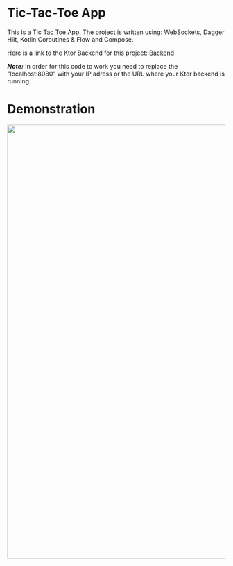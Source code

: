 # Tic-Tac-Toe App
This is a Tic Tac Toe App. The project is written using: WebSockets, Dagger Hilt, Kotlin Coroutines & Flow and Compose. 

Here is a link to the Ktor Backend for this project: [Backend](https://github.com/ilya-shevtsov/TicTacToeAppBackend)

***Note:*** In order for this code to work you need to replace the "localhost:8080" with your IP adress or the URL where your Ktor backend is running. 

# Demonstration

<img src="READMEImages/videodemonstration.gif" width="1000">
